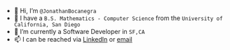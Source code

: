 - 👋 Hi, I’m `@JonathanBocanegra`
- 👀 I have a `B.S. Mathematics - Computer Science` from the `University of California, San Diego`
- 🌱 I’m currently a Software Developer in `SF,CA`
- 📫 I can be reached via [LinkedIn](https://linkedin.com/in/jbgomez0) or [email](mailto:jonathanbocanegragomez@gmail.com)
